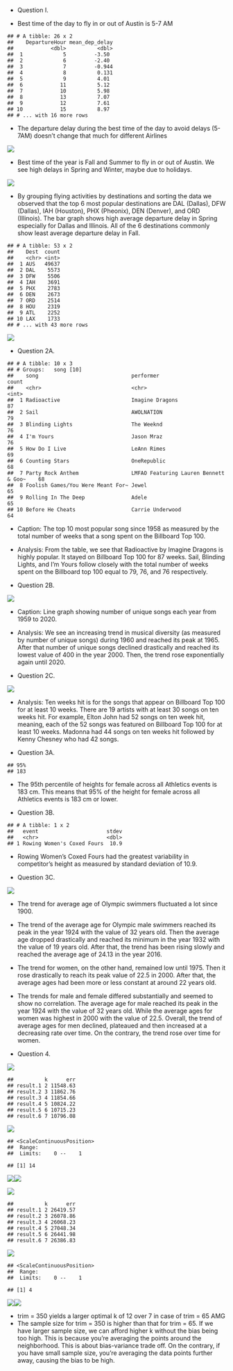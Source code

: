-   Question I.

-   Best time of the day to fly in or out of Austin is 5-7 AM

<!-- -->

    ## # A tibble: 26 x 2
    ##    DepartureHour mean_dep_delay
    ##            <dbl>          <dbl>
    ##  1             5         -3.50 
    ##  2             6         -2.40 
    ##  3             7         -0.944
    ##  4             8          0.131
    ##  5             9          4.01 
    ##  6            11          5.12 
    ##  7            10          5.98 
    ##  8            13          7.07 
    ##  9            12          7.61 
    ## 10            15          8.97 
    ## # ... with 16 more rows

-   The departure delay during the best time of the day to avoid delays
    (5-7AM) doesn’t change that much for different Airlines

![](Homework_Final_files/figure-markdown_strict/unnamed-chunk-4-1.png)

-   Best time of the year is Fall and Summer to fly in or out of Austin.
    We see high delays in Spring and Winter, maybe due to holidays.

![](Homework_Final_files/figure-markdown_strict/unnamed-chunk-5-1.png)

-   By grouping flying activities by destinations and sorting the data
    we observed that the top 6 most popular destinations are DAL
    (Dallas), DFW (Dallas), IAH (Houston), PHX (Pheonix), DEN (Denver),
    and ORD (Illinois). The bar graph shows high average departure delay
    in Spring especially for Dallas and Illinois. All of the 6
    destinations commonly show least average departure delay in Fall.

<!-- -->

    ## # A tibble: 53 x 2
    ##    Dest  count
    ##    <chr> <int>
    ##  1 AUS   49637
    ##  2 DAL    5573
    ##  3 DFW    5506
    ##  4 IAH    3691
    ##  5 PHX    2783
    ##  6 DEN    2673
    ##  7 ORD    2514
    ##  8 HOU    2319
    ##  9 ATL    2252
    ## 10 LAX    1733
    ## # ... with 43 more rows

![](Homework_Final_files/figure-markdown_strict/unnamed-chunk-6-1.png)

-   Question 2A.

<!-- -->

    ## # A tibble: 10 x 3
    ## # Groups:   song [10]
    ##    song                              performer                             count
    ##    <chr>                             <chr>                                 <int>
    ##  1 Radioactive                       Imagine Dragons                          87
    ##  2 Sail                              AWOLNATION                               79
    ##  3 Blinding Lights                   The Weeknd                               76
    ##  4 I'm Yours                         Jason Mraz                               76
    ##  5 How Do I Live                     LeAnn Rimes                              69
    ##  6 Counting Stars                    OneRepublic                              68
    ##  7 Party Rock Anthem                 LMFAO Featuring Lauren Bennett & Goo~    68
    ##  8 Foolish Games/You Were Meant For~ Jewel                                    65
    ##  9 Rolling In The Deep               Adele                                    65
    ## 10 Before He Cheats                  Carrie Underwood                         64

-   Caption: The top 10 most popular song since 1958 as measured by the
    total number of weeks that a song spent on the Billboard Top 100.

-   Analysis: From the table, we see that Radioactive by Imagine Dragons
    is highly popular. It stayed on Billboard Top 100 for 87 weeks.
    Sail, Blinding Lights, and I’m Yours follow closely with the total
    number of weeks spent on the Billboard top 100 equal to 79, 76, and
    76 respectively.

-   Question 2B.

![](Homework_Final_files/figure-markdown_strict/unnamed-chunk-8-1.png)

-   Caption: Line graph showing number of unique songs each year from
    1959 to 2020.

-   Analysis: We see an increasing trend in musical diversity (as
    measured by number of unique songs) during 1960 and reached its peak
    at 1965. After that number of unique songs declined drastically and
    reached its lowest value of 400 in the year 2000. Then, the trend
    rose exponentially again until 2020.

-   Question 2C.

![](Homework_Final_files/figure-markdown_strict/unnamed-chunk-9-1.png)

-   Analysis: Ten weeks hit is for the songs that appear on Billboard
    Top 100 for at least 10 weeks. There are 19 artists with at least 30
    songs on ten weeks hit. For example, Elton John had 52 songs on ten
    week hit, meaning, each of the 52 songs was featured on Billboard
    Top 100 for at least 10 weeks. Madonna had 44 songs on ten weeks hit
    followed by Kenny Chesney who had 42 songs.

-   Question 3A.

<!-- -->

    ## 95% 
    ## 183

-   The 95th percentile of heights for female across all Athletics
    events is 183 cm. This means that 95% of the height for female
    across all Athletics events is 183 cm or lower.

-   Question 3B.

<!-- -->

    ## # A tibble: 1 x 2
    ##   event                      stdev
    ##   <chr>                      <dbl>
    ## 1 Rowing Women's Coxed Fours  10.9

-   Rowing Women’s Coxed Fours had the greatest variability in
    competitor’s height as measured by standard deviation of 10.9.

-   Question 3C.

![](Homework_Final_files/figure-markdown_strict/unnamed-chunk-12-1.png)

-   The trend for average age of Olympic swimmers fluctuated a lot
    since 1900.

-   The trend of the average age for Olympic male swimmers reached its
    peak in the year 1924 with the value of 32 years old. Then the
    average age dropped drastically and reached its minimum in the year
    1932 with the value of 19 years old. After that, the trend has been
    rising slowly and reached the average age of 24.13 in the year 2016.

-   The trend for women, on the other hand, remained low until 1975.
    Then it rose drastically to reach its peak value of 22.5 in 2000.
    After that, the average ages had been more or less constant at
    around 22 years old.

-   The trends for male and female differed substantially and seemed to
    show no correlation. The average age for male reached its peak in
    the year 1924 with the value of 32 years old. While the average ages
    for women was highest in 2000 with the value of 22.5. Overall, the
    trend of average ages for men declined, plateaued and then increased
    at a decreasing rate over time. On the contrary, the trend rose over
    time for women.

-   Question 4.

![](Homework_Final_files/figure-markdown_strict/unnamed-chunk-13-1.png)

    ##          k      err
    ## result.1 2 11548.63
    ## result.2 3 11862.76
    ## result.3 4 11854.66
    ## result.4 5 10824.22
    ## result.5 6 10715.23
    ## result.6 7 10796.08

![](Homework_Final_files/figure-markdown_strict/unnamed-chunk-13-2.png)

    ## <ScaleContinuousPosition>
    ##  Range:  
    ##  Limits:    0 --    1

    ## [1] 14

![](Homework_Final_files/figure-markdown_strict/unnamed-chunk-13-3.png)![](Homework_Final_files/figure-markdown_strict/unnamed-chunk-13-4.png)

![](Homework_Final_files/figure-markdown_strict/unnamed-chunk-14-1.png)

    ##          k      err
    ## result.1 2 26419.57
    ## result.2 3 26078.86
    ## result.3 4 26068.23
    ## result.4 5 27048.34
    ## result.5 6 26441.98
    ## result.6 7 26386.83

![](Homework_Final_files/figure-markdown_strict/unnamed-chunk-14-2.png)

    ## <ScaleContinuousPosition>
    ##  Range:  
    ##  Limits:    0 --    1

    ## [1] 4

![](Homework_Final_files/figure-markdown_strict/unnamed-chunk-14-3.png)![](Homework_Final_files/figure-markdown_strict/unnamed-chunk-14-4.png)

-   trim = 350 yields a larger optimal k of 12 over 7 in case of trim =
    65 AMG
-   The sample size for trim = 350 is higher than that for trim = 65. If
    we have larger sample size, we can afford higher k without the bias
    being too high. This is because you’re averaging the points around
    the neighborhood. This is about bias-variance trade off. On the
    contrary, if you have small sample size, you’re averaging the data
    points further away, causing the bias to be high.
